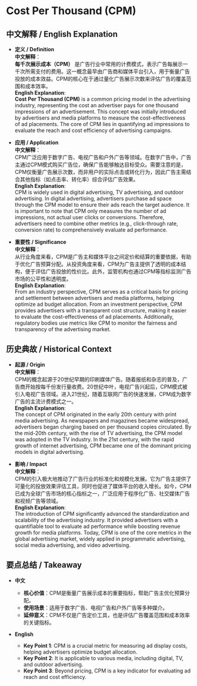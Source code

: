 # Cost Per Thousand (CPM)

## 中文解释 / English Explanation

* **定义 / Definition**  
  **中文解释**：  
  **每千次展示成本（CPM）** 是广告行业中常用的计费模式，表示广告每展示一千次所需支付的费用。这一概念最早由广告商和媒体平台引入，用于衡量广告投放的成本效益。CPM的核心在于通过量化广告展示次数来评估广告的覆盖范围和成本效率。  
  **English Explanation**:  
  **Cost Per Thousand (CPM)** is a common pricing model in the advertising industry, representing the cost an advertiser pays for one thousand impressions of an advertisement. This concept was initially introduced by advertisers and media platforms to measure the cost-effectiveness of ad placements. The core of CPM lies in quantifying ad impressions to evaluate the reach and cost efficiency of advertising campaigns.

* **应用 / Application**  
  **中文解释**：  
  CPM广泛应用于数字广告、电视广告和户外广告等领域。在数字广告中，广告主通过CPM模式购买广告位，确保广告能够触达目标受众。需要注意的是，CPM仅衡量广告展示次数，而非用户的实际点击或转化行为，因此广告主需结合其他指标（如点击率、转化率）综合评估广告效果。  
  **English Explanation**:  
  CPM is widely used in digital advertising, TV advertising, and outdoor advertising. In digital advertising, advertisers purchase ad space through the CPM model to ensure their ads reach the target audience. It is important to note that CPM only measures the number of ad impressions, not actual user clicks or conversions. Therefore, advertisers need to combine other metrics (e.g., click-through rate, conversion rate) to comprehensively evaluate ad performance.

* **重要性 / Significance**  
  **中文解释**：  
  从行业角度来看，CPM是广告主和媒体平台之间定价和结算的重要依据，有助于优化广告预算分配。从投资角度来看，CPM为广告主提供了透明的成本结构，便于评估广告投放的性价比。此外，监管机构也通过CPM等指标监测广告市场的公平性和透明度。  
  **English Explanation**:  
  From an industry perspective, CPM serves as a critical basis for pricing and settlement between advertisers and media platforms, helping optimize ad budget allocation. From an investment perspective, CPM provides advertisers with a transparent cost structure, making it easier to evaluate the cost-effectiveness of ad placements. Additionally, regulatory bodies use metrics like CPM to monitor the fairness and transparency of the advertising market.

## 历史典故 / Historical Context

* **起源 / Origin**  
  **中文解释**：  
  CPM的概念起源于20世纪早期的印刷媒体广告。随着报纸和杂志的普及，广告商开始按每千份发行量收费。20世纪中叶，电视广告兴起后，CPM模式被引入电视广告领域。进入21世纪，随着互联网广告的快速发展，CPM成为数字广告的主流计费模式之一。  
  **English Explanation**:  
  The concept of CPM originated in the early 20th century with print media advertising. As newspapers and magazines became widespread, advertisers began charging based on per thousand copies circulated. By the mid-20th century, with the rise of TV advertising, the CPM model was adopted in the TV industry. In the 21st century, with the rapid growth of internet advertising, CPM became one of the dominant pricing models in digital advertising.

* **影响 / Impact**  
  **中文解释**：  
  CPM的引入极大地推动了广告行业的标准化和规模化发展。它为广告主提供了可量化的投放效果评估工具，同时也促进了媒体平台的收入增长。如今，CPM已成为全球广告市场的核心指标之一，广泛应用于程序化广告、社交媒体广告和视频广告等领域。  
  **English Explanation**:  
  The introduction of CPM significantly advanced the standardization and scalability of the advertising industry. It provided advertisers with a quantifiable tool to evaluate ad performance while boosting revenue growth for media platforms. Today, CPM is one of the core metrics in the global advertising market, widely applied in programmatic advertising, social media advertising, and video advertising.

## 要点总结 / Takeaway

* **中文**  
  - **核心价值**：CPM是衡量广告展示成本的重要指标，帮助广告主优化预算分配。  
  - **使用场景**：适用于数字广告、电视广告和户外广告等多种媒介。  
  - **延伸意义**：CPM不仅是广告定价工具，也是评估广告覆盖范围和成本效率的关键指标。  

* **English**  
  - **Key Point 1**: CPM is a crucial metric for measuring ad display costs, helping advertisers optimize budget allocation.  
  - **Key Point 2**: It is applicable to various media, including digital, TV, and outdoor advertising.  
  - **Key Point 3**: Beyond pricing, CPM is a key indicator for evaluating ad reach and cost efficiency.